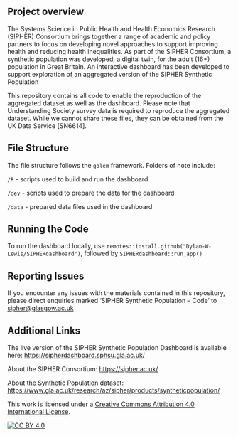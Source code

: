 ## Project overview
The Systems Science in Public Health and Health Economics Research (SIPHER) Consortium brings together a range of academic and policy partners to focus on developing novel approaches to support improving health and reducing health inequalities. As part of the SIPHER Consortium, a synthetic population was developed, a digital twin, for the adult (16+) population in Great Britain. An interactive dashboard has been developed to support exploration of an aggregated version of the SIPHER Synthetic Population 

This repository contains all code to enable the reproduction of the aggregated dataset as well as the dashboard. Please note that Understanding Society survey data is required to reproduce the aggregated dataset. While we cannot share these files, they can be obtained from the UK Data Service [SN6614].  

## File Structure 
The file structure follows the `golem` framework. Folders of note include:

`/R` - scripts used to build and run the dashboard

`/dev` - scripts used to prepare the data for the dashboard

`/data` - prepared data files used in the dashboard

## Running the Code  

To run the dashboard locally, use `remotes::install.github("Dylan-W-Lewis/SIPHERdashboard")`, followed by `SIPHERdashboard::run_app()` 

## Reporting Issues 

If you encounter any issues with the materials contained in this repository, please direct enquiries marked ‘SIPHER Synthetic Population – Code’ to sipher@glasgow.ac.uk 

## Additional Links  

The live version of the SIPHER Synthetic Population Dashboard is available here: https://sipherdashboard.sphsu.gla.ac.uk/  

About the SIPHER Consortium: https://sipher.ac.uk/ 

About the Synthetic Population dataset: https://www.gla.ac.uk/research/az/sipher/products/syntheticpopulation/

This work is licensed under a
[Creative Commons Attribution 4.0 International License][cc-by].

[![CC BY 4.0][cc-by-image]][cc-by]

[cc-by]: http://creativecommons.org/licenses/by/4.0/
[cc-by-image]: https://i.creativecommons.org/l/by/4.0/88x31.png
